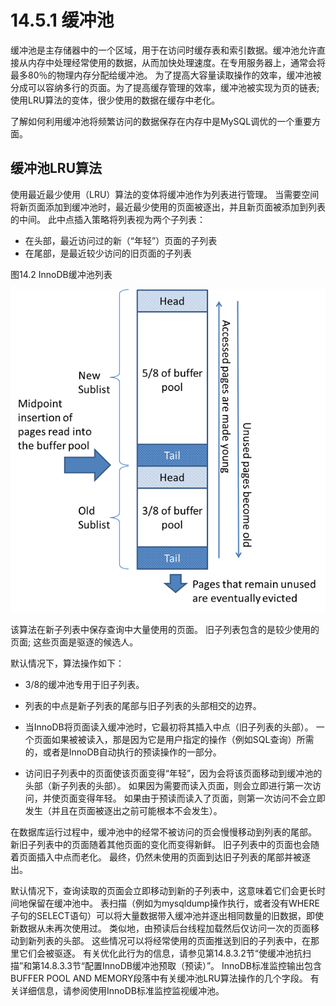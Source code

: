 # 14.5.1  缓冲池
缓冲池是主存储器中的一个区域，用于在访问时缓存表和索引数据。缓冲池允许直接从内存中处理经常使用的数据，从而加快处理速度。在专用服务器上，通常会将最多80％的物理内存分配给缓冲池。
为了提高大容量读取操作的效率，缓冲池被分成可以容纳多行的页面。为了提高缓存管理的效率，缓冲池被实现为页的链表;使用LRU算法的变体，很少使用的数据在缓存中老化。

了解如何利用缓冲池将频繁访问的数据保存在内存中是MySQL调优的一个重要方面。

## 缓冲池LRU算法
使用最近最少使用（LRU）算法的变体将缓冲池作为列表进行管理。 当需要空间将新页面添加到缓冲池时，最近最少使用的页面被逐出，并且新页面被添加到列表的中间。 此中点插入策略将列表视为两个子列表：
* 在头部，最近访问过的新（“年轻”）页面的子列表
* 在尾部，是最近较少访问的旧页面的子列表


图14.2 InnoDB缓冲池列表

![缓存池列表](../images/innodb-buffer-pool-list.png)

该算法在新子列表中保存查询中大量使用的页面。 旧子列表包含的是较少使用的页面; 这些页面是驱逐的候选人。

默认情况下，算法操作如下：

* 3/8的缓冲池专用于旧子列表。

* 列表的中点是新子列表的尾部与旧子列表的头部相交的边界。

* 当InnoDB将页面读入缓冲池时，它最初将其插入中点（旧子列表的头部）。 一个页面如果被被读入，那是因为它是用户指定的操作（例如SQL查询）所需的，或者是InnoDB自动执行的预读操作的一部分。
* 访问旧子列表中的页面使该页面变得“年轻”，因为会将该页面移动到缓冲池的头部（新子列表的头部）。 如果因为需要而读入页面，则会立即进行第一次访问，并使页面变得年轻。 如果由于预读而读入了页面，则第一次访问不会立即发生（并且在页面被逐出之前可能根本不会发生）。

在数据库运行过程中，缓冲池中的经常不被访问的页会慢慢移动到列表的尾部。 新旧子列表中的页面随着其他页面的变化而变得新鲜。 旧子列表中的页面也会随着页面插入中点而老化。 最终，仍然未使用的页面到达旧子列表的尾部并被逐出。

默认情况下，查询读取的页面会立即移动到新的子列表中，这意味着它们会更长时间地保留在缓冲池中。 表扫描（例如为mysqldump操作执行，或者没有WHERE子句的SELECT语句）可以将大量数据带入缓冲池并逐出相同数量的旧数据，即使新数据从未再次使用过。 类似地，由预读后台线程加载然后仅访问一次的页面移动到新列表的头部。 这些情况可以将经常使用的页面推送到旧的子列表中，在那里它们会被驱逐。 有关优化此行为的信息，请参见第14.8.3.2节“使缓冲池抗扫描”和第14.8.3.3节“配置InnoDB缓冲池预取（预读）”。
InnoDB标准监控输出包含BUFFER POOL AND MEMORY段落中有关缓冲池LRU算法操作的几个字段。 有关详细信息，请参阅使用InnoDB标准监控监视缓冲池。
